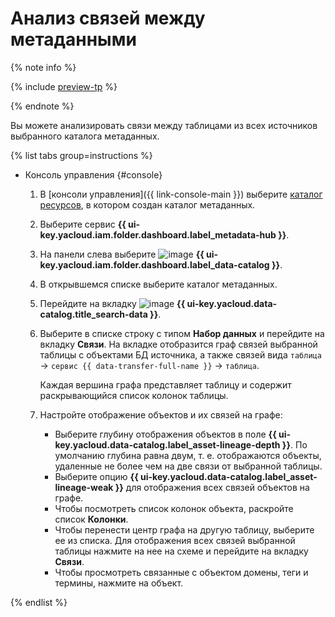 # Анализ связей между метаданными

{% note info %}

{% include [preview-tp](../../../_includes/preview-tp.md) %}

{% endnote %}

Вы можете анализировать связи между таблицами из всех источников выбранного каталога метаданных.

{% list tabs group=instructions %}

- Консоль управления {#console}

  1. В [консоли управления]({{ link-console-main }}) выберите [каталог ресурсов](../../../resource-manager/concepts/resources-hierarchy.md#folder), в котором создан каталог метаданных.
  1. Выберите сервис **{{ ui-key.yacloud.iam.folder.dashboard.label_metadata-hub }}**.
  1. Hа панели слева выберите ![image](../../../_assets/console-icons/folder-magnifier.svg) **{{ ui-key.yacloud.iam.folder.dashboard.label_data-catalog }}**.
  1. В открывшемся списке выберите каталог метаданных.
  1. Перейдите на вкладку ![image](../../../_assets/console-icons/book.svg) **{{ ui-key.yacloud.data-catalog.title_search-data }}**.
  1. Выберите в списке строку с типом **Набор данных** и перейдите на вкладку **Связи**. На вкладке отобразится граф связей выбранной таблицы с объектами БД источника, а также связей вида `таблица` → `сервис {{ data-transfer-full-name }}` → `таблица`.
  
     Каждая вершина графа представляет таблицу и содержит раскрывающийся список колонок таблицы.

  1. Настройте отображение объектов и их связей на графе:
      * Выберите глубину отображения объектов в поле **{{ ui-key.yacloud.data-catalog.label_asset-lineage-depth }}**. По умолчанию глубина равна двум, т. е. отображаются объекты, удаленные не более чем на две связи от выбранной таблицы.
      * Выберите опцию **{{ ui-key.yacloud.data-catalog.label_asset-lineage-weak }}** для отображения всех связей объектов на графе.
      * Чтобы посмотреть список колонок объекта, раскройте список **Колонки**.
      * Чтобы перенести центр графа на другую таблицу, выберите ее из списка. Для отображения всех связей выбранной таблицы нажмите на нее на схеме и перейдите на вкладку **Связи**.
      * Чтобы просмотреть связанные с объектом домены, теги и термины, нажмите на объект.

{% endlist %}
